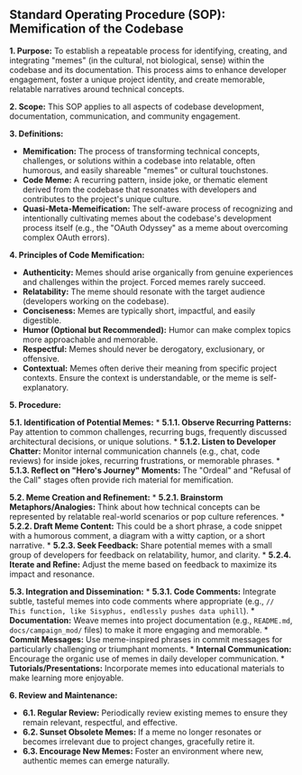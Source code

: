 ## Standard Operating Procedure (SOP): Memification of the Codebase

**1. Purpose:**
   To establish a repeatable process for identifying, creating, and integrating "memes" (in the cultural, not biological, sense) within the codebase and its documentation. This process aims to enhance developer engagement, foster a unique project identity, and create memorable, relatable narratives around technical concepts.

**2. Scope:**
   This SOP applies to all aspects of codebase development, documentation, communication, and community engagement.

**3. Definitions:**
   *   **Memification:** The process of transforming technical concepts, challenges, or solutions within a codebase into relatable, often humorous, and easily shareable "memes" or cultural touchstones.
   *   **Code Meme:** A recurring pattern, inside joke, or thematic element derived from the codebase that resonates with developers and contributes to the project's unique culture.
   *   **Quasi-Meta-Memeification:** The self-aware process of recognizing and intentionally cultivating memes about the codebase's development process itself (e.g., the "OAuth Odyssey" as a meme about overcoming complex OAuth errors).

**4. Principles of Code Memification:**

   *   **Authenticity:** Memes should arise organically from genuine experiences and challenges within the project. Forced memes rarely succeed.
   *   **Relatability:** The meme should resonate with the target audience (developers working on the codebase).
   *   **Conciseness:** Memes are typically short, impactful, and easily digestible.
   *   **Humor (Optional but Recommended):** Humor can make complex topics more approachable and memorable.
   *   **Respectful:** Memes should never be derogatory, exclusionary, or offensive.
   *   **Contextual:** Memes often derive their meaning from specific project contexts. Ensure the context is understandable, or the meme is self-explanatory.

**5. Procedure:**

   **5.1. Identification of Potential Memes:**
      *   **5.1.1. Observe Recurring Patterns:** Pay attention to common challenges, recurring bugs, frequently discussed architectural decisions, or unique solutions.
      *   **5.1.2. Listen to Developer Chatter:** Monitor internal communication channels (e.g., chat, code reviews) for inside jokes, recurring frustrations, or memorable phrases.
      *   **5.1.3. Reflect on "Hero's Journey" Moments:** The "Ordeal" and "Refusal of the Call" stages often provide rich material for memification.

   **5.2. Meme Creation and Refinement:**
      *   **5.2.1. Brainstorm Metaphors/Analogies:** Think about how technical concepts can be represented by relatable real-world scenarios or pop culture references.
      *   **5.2.2. Draft Meme Content:** This could be a short phrase, a code snippet with a humorous comment, a diagram with a witty caption, or a short narrative.
      *   **5.2.3. Seek Feedback:** Share potential memes with a small group of developers for feedback on relatability, humor, and clarity.
      *   **5.2.4. Iterate and Refine:** Adjust the meme based on feedback to maximize its impact and resonance.

   **5.3. Integration and Dissemination:**
      *   **5.3.1. Code Comments:** Integrate subtle, tasteful memes into code comments where appropriate (e.g., `// This function, like Sisyphus, endlessly pushes data uphill`).
      *   **Documentation:** Weave memes into project documentation (e.g., `README.md`, `docs/campaign_mod/` files) to make it more engaging and memorable.
      *   **Commit Messages:** Use meme-inspired phrases in commit messages for particularly challenging or triumphant moments.
      *   **Internal Communication:** Encourage the organic use of memes in daily developer communication.
      *   **Tutorials/Presentations:** Incorporate memes into educational materials to make learning more enjoyable.

**6. Review and Maintenance:**
   *   **6.1. Regular Review:** Periodically review existing memes to ensure they remain relevant, respectful, and effective.
   *   **6.2. Sunset Obsolete Memes:** If a meme no longer resonates or becomes irrelevant due to project changes, gracefully retire it.
   *   **6.3. Encourage New Memes:** Foster an environment where new, authentic memes can emerge naturally.
